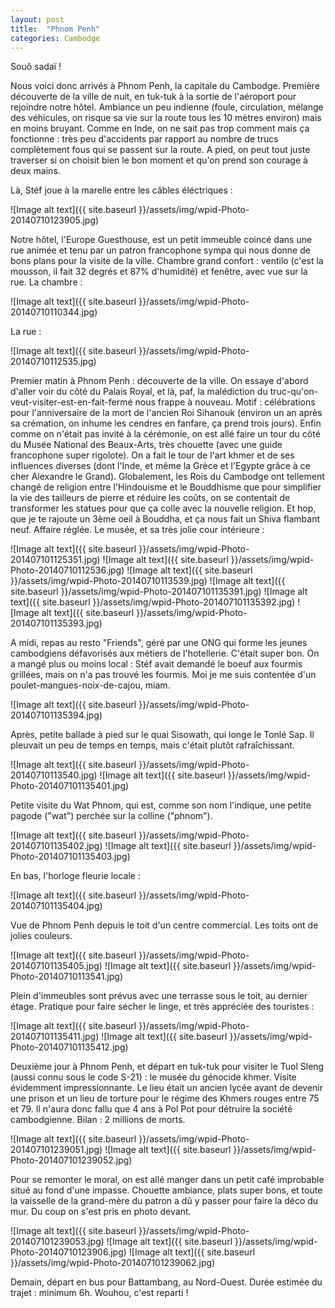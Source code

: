 ```yaml
---
layout: post
title:  "Phnom Penh"
categories: Cambodge
---
```

Souô sadaï !

Nous voici donc arrivés à Phnom Penh, la capitale du Cambodge. Première découverte de la ville de nuit, en tuk-tuk à la sortie de l'aéroport pour rejoindre notre hôtel. Ambiance un peu indienne (foule, circulation, mélange des véhicules, on risque sa vie sur la route tous les 10 mètres environ) mais en moins bruyant. Comme en Inde, on ne sait pas trop comment mais ça fonctionne : très peu d'accidents par rapport au nombre de trucs complètement fous qui se passent sur la route. A pied, on peut tout juste traverser si on choisit bien le bon moment et qu'on prend son courage à deux mains.

Là, Stéf joue à la marelle entre les câbles éléctriques :

![Image alt text]({{ site.baseurl }}/assets/img/wpid-Photo-20140710123905.jpg)

Notre hôtel, l'Europe Guesthouse, est un petit immeuble coincé dans une rue animée et tenu par un patron francophone sympa qui nous donne de bons plans pour la visite de la ville. Chambre grand confort : ventilo (c'est la mousson, il fait 32 degrés et 87% d'humidité) et fenêtre, avec vue sur la rue. La chambre :


![Image alt text]({{ site.baseurl }}/assets/img/wpid-Photo-20140710110344.jpg)

La rue :

![Image alt text]({{ site.baseurl }}/assets/img/wpid-Photo-20140710112535.jpg)

Premier matin à Phnom Penh : découverte de la ville. On essaye d'abord d'aller voir du côté du Palais Royal, et là, paf, la malédiction du truc-qu'on-veut-visiter-est-en-fait-fermé nous frappe à nouveau. Motif : célébrations pour l'anniversaire de la mort de l'ancien Roi Sihanouk (environ un an après sa crémation, on inhume les cendres en fanfare, ça prend trois jours). Enfin comme on n'était pas invité à la cérémonie, on est allé faire un tour du côté du Musée National des Beaux-Arts, très chouette (avec une guide francophone super rigolote). On a fait le tour de l'art khmer et de ses influences diverses (dont l'Inde, et même la Grèce et l'Egypte grâce à ce cher Alexandre le Grand). Globalement, les Rois du Cambodge ont tellement changé de religion entre l'Hindouisme et le Bouddhisme que pour simplifier la vie des tailleurs de pierre et réduire les coûts, on se contentait de transformer les statues pour que ça colle avec la nouvelle religion. Et hop, que je te rajoute un 3ème oeil à Bouddha, et ça nous fait un Shiva flambant neuf. Affaire réglée.
Le musée, et sa très jolie cour intérieure :

![Image alt text]({{ site.baseurl }}/assets/img/wpid-Photo-201407101125351.jpg)
![Image alt text]({{ site.baseurl }}/assets/img/wpid-Photo-20140710112536.jpg)
![Image alt text]({{ site.baseurl }}/assets/img/wpid-Photo-20140710113539.jpg)
![Image alt text]({{ site.baseurl }}/assets/img/wpid-Photo-201407101135391.jpg)
![Image alt text]({{ site.baseurl }}/assets/img/wpid-Photo-201407101135392.jpg)
![Image alt text]({{ site.baseurl }}/assets/img/wpid-Photo-201407101135393.jpg)


A midi, repas au resto "Friends", géré par une ONG qui forme les jeunes cambodgiens défavorisés aux métiers de l'hotellerie. C'était super bon. On a mangé plus ou moins local : Stéf avait demandé le boeuf aux fourmis grillées, mais on n'a pas trouvé les fourmis. Moi je me suis contentée d'un poulet-mangues-noix-de-cajou, miam.

![Image alt text]({{ site.baseurl }}/assets/img/wpid-Photo-201407101135394.jpg)


Après, petite ballade à pied sur le quai Sisowath, qui longe le Tonlé Sap. Il pleuvait un peu de temps en temps, mais c'était plutôt rafraîchissant.

![Image alt text]({{ site.baseurl }}/assets/img/wpid-Photo-20140710113540.jpg)
![Image alt text]({{ site.baseurl }}/assets/img/wpid-Photo-201407101135401.jpg)

Petite visite du Wat Phnom, qui est, comme son nom l'indique, une petite pagode ("wat") perchée sur la colline ("phnom").

![Image alt text]({{ site.baseurl }}/assets/img/wpid-Photo-201407101135402.jpg)
![Image alt text]({{ site.baseurl }}/assets/img/wpid-Photo-201407101135403.jpg)

En bas, l'horloge fleurie locale :

![Image alt text]({{ site.baseurl }}/assets/img/wpid-Photo-201407101135404.jpg)

Vue de Phnom Penh depuis le toit d'un centre commercial. Les toits ont de jolies couleurs.

![Image alt text]({{ site.baseurl }}/assets/img/wpid-Photo-201407101135405.jpg)
![Image alt text]({{ site.baseurl }}/assets/img/wpid-Photo-20140710113541.jpg)

Plein d'immeubles sont prévus avec une terrasse sous le toit, au dernier étage. Pratique pour faire sécher le linge, et très appréciée des touristes :

![Image alt text]({{ site.baseurl }}/assets/img/wpid-Photo-201407101135411.jpg)
![Image alt text]({{ site.baseurl }}/assets/img/wpid-Photo-201407101135412.jpg)


Deuxième jour à Phnom Penh, et départ en tuk-tuk pour visiter le Tuol Sleng (aussi connu sous le code S-21) : le musée du génocide khmer. Visite évidemment impressionnante. Le lieu était un ancien lycée avant de devenir une prison et un lieu de torture pour le régime des Khmers rouges entre 75 et 79. Il n'aura donc fallu que 4 ans à Pol Pot pour détruire la société cambodgienne. Bilan : 2 millions de morts.

![Image alt text]({{ site.baseurl }}/assets/img/wpid-Photo-201407101239051.jpg)
![Image alt text]({{ site.baseurl }}/assets/img/wpid-Photo-201407101239052.jpg)

Pour se remonter le moral, on est allé manger dans un petit café improbable situé au fond d'une impasse. Chouette ambiance, plats super bons, et toute la vaisselle de la grand-mère du patron a dû y passer pour faire la déco du mur. Du coup on s'est pris en photo devant.

![Image alt text]({{ site.baseurl }}/assets/img/wpid-Photo-201407101239053.jpg)
![Image alt text]({{ site.baseurl }}/assets/img/wpid-Photo-20140710123906.jpg)
![Image alt text]({{ site.baseurl }}/assets/img/wpid-Photo-201407101239062.jpg)

Demain, départ en bus pour Battambang, au Nord-Ouest. Durée estimée du trajet : minimum 6h. Wouhou, c'est reparti !
